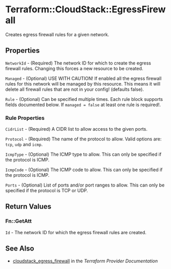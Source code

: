 # Terraform::CloudStack::EgressFirewall

Creates egress firewall rules for a given network.

## Properties

`NetworkId` - (Required) The network ID for which to create the egress firewall rules. Changing this forces a new resource to be created.

`Managed` - (Optional) USE WITH CAUTION! If enabled all the egress firewall rules for this network will be managed by this resource. This means it will delete all firewall rules that are not in your config! (defaults false).

`Rule` - (Optional) Can be specified multiple times. Each rule block supports fields documented below. If `managed = false` at least one rule is required!.

### Rule Properties

`CidrList` - (Required) A CIDR list to allow access to the given ports.

`Protocol` - (Required) The name of the protocol to allow. Valid options are: `tcp`, `udp` and `icmp`.

`IcmpType` - (Optional) The ICMP type to allow. This can only be specified if the protocol is ICMP.

`IcmpCode` - (Optional) The ICMP code to allow. This can only be specified if the protocol is ICMP.

`Ports` - (Optional) List of ports and/or port ranges to allow. This can only be specified if the protocol is TCP or UDP.


## Return Values

### Fn::GetAtt

`Id` - The network ID for which the egress firewall rules are created.

## See Also

* [cloudstack_egress_firewall](https://www.terraform.io/docs/providers/cloudstack/r/egress_firewall.html) in the _Terraform Provider Documentation_